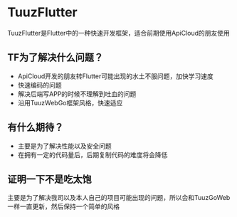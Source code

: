 # TuuzFlutter

TuuzFlutter是Flutter中的一种快速开发框架，适合前期使用ApiCloud的朋友使用


## TF为了解决什么问题？


- ApiCloud开发的朋友转Flutter可能出现的水土不服问题，加快学习速度
- 快速编码的问题
- 解决后端写APP的时候不理解到吐血的问题
- 沿用TuuzWebGo框架风格，快速适应


## 有什么期待？

- 主要是为了解决性能以及安全问题
- 在拥有一定的代码量后，后期复制代码的难度将会降低

## 证明一下不是吃太饱

主要是为了解决我司以及本人自己的项目可能出现的问题，所以会和TuuzGoWeb一样一直更新，然后保持一个简单的风格